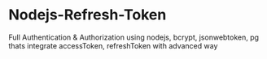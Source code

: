 # Nodejs-Refresh-Token
Full Authentication &amp; Authorization using nodejs, bcrypt, jsonwebtoken, pg thats integrate accessToken, refreshToken with advanced way
